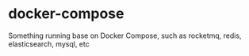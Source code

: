 # docker-compose
Something running base on Docker Compose, such as rocketmq, redis, elasticsearch, mysql, etc
